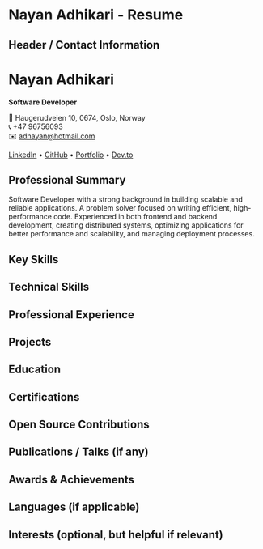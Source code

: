 # Nayan Adhikari - Resume

## Header / Contact Information
# Nayan Adhikari  
**Software Developer**  

📍 Haugerudveien 10, 0674, Oslo, Norway  
📞 +47 96756093  
✉️ [adnayan@hotmail.com](mailto:adnayan@hotmail.com)  

[LinkedIn](https://linkedin.com/in/adnayan) • [GitHub](https://github.com/adnayan) • [Portfolio](https://adnayan.github.io/) • [Dev.to](https://dev.to/adnayan)


## Professional Summary
Software Developer with a strong background in building scalable and reliable applications. A problem solver focused on writing efficient, high-performance code. Experienced in both frontend and backend development, creating distributed systems, optimizing applications for better performance and scalability, and managing deployment processes.

## Key Skills

## Technical Skills

## Professional Experience

## Projects

## Education

## Certifications

## Open Source Contributions

## Publications / Talks (if any)

## Awards & Achievements

## Languages (if applicable)

## Interests (optional, but helpful if relevant)
